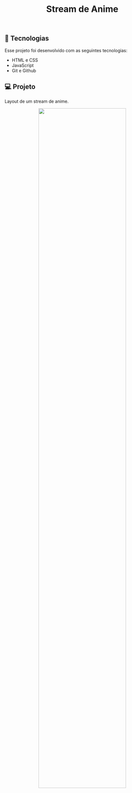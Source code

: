 <h1 align="center"> Stream de Anime</h1>

<p align="center">
</p>

<br>


## 🚀 Tecnologias

Esse projeto foi desenvolvido com as seguintes tecnologias:

- HTML e CSS
- JavaScript
- Git e Github

## 💻 Projeto


Layout de um stream de anime.


<p align="center">
  <img alt="" src="https://cdn.discordapp.com/attachments/930441255140352040/1085261618641907873/Screenshot_2.png" width="75%">
</p>

<br>

